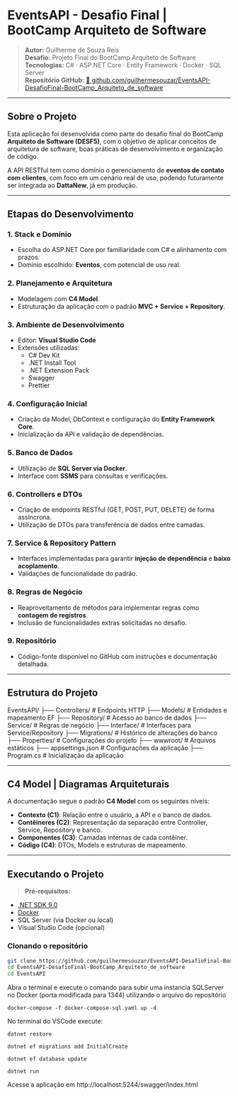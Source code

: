 # EventsAPI - Desafio Final | BootCamp Arquiteto de Software

> **Autor:** Guilherme de Souza Reis  
> **Desafio:** Projeto Final do BootCamp Arquiteto de Software  
> **Tecnologias:** C# · ASP.NET Core · Entity Framework · Docker · SQL Server  
> **Repositório GitHub:** [🔗 github.com/guilhermesouzar/EventsAPI-DesafioFinal-BootCamp_Arquiteto_de_software](https://github.com/guilhermesouzar/EventsAPI-DesafioFinal-BootCamp_Arquiteto_de_software)

---

## Sobre o Projeto

Esta aplicação foi desenvolvida como parte do desafio final do BootCamp **Arquiteto de Software (DESF5)**, com o objetivo de aplicar conceitos de arquitetura de software, boas práticas de desenvolvimento e organização de código.

A API RESTful tem como domínio o gerenciamento de **eventos de contato com clientes**, com foco em um cenário real de uso, podendo futuramente ser integrada ao **DattaNew**, já em produção.

---

##  Etapas do Desenvolvimento

### 1. Stack e Domínio
- Escolha do ASP.NET Core por familiaridade com C# e alinhamento com prazos.
- Domínio escolhido: **Eventos**, com potencial de uso real.

### 2. Planejamento e Arquitetura
- Modelagem com **C4 Model**.
- Estruturação da aplicação com o padrão **MVC + Service + Repository**.

### 3. Ambiente de Desenvolvimento
- Editor: **Visual Studio Code**  
- Extensões utilizadas:
  - C# Dev Kit
  - .NET Install Tool
  - .NET Extension Pack
  - Swagger
  - Prettier

### 4. Configuração Inicial
- Criação da Model, DbContext e configuração do **Entity Framework Core**.
- Inicialização da API e validação de dependências.

### 5. Banco de Dados
- Utilização de **SQL Server via Docker**.
- Interface com **SSMS** para consultas e verificações.

### 6. Controllers e DTOs
- Criação de endpoints RESTful (GET, POST, PUT, DELETE) de forma assíncrona.
- Utilização de DTOs para transferência de dados entre camadas.

### 7. Service & Repository Pattern
- Interfaces implementadas para garantir **injeção de dependência** e **baixo acoplamento**.
- Validações de funcionalidade do padrão.

### 8. Regras de Negócio
- Reaproveitamento de métodos para implementar regras como **contagem de registros**.
- Inclusão de funcionalidades extras solicitadas no desafio.

### 9. Repositório
- Código-fonte disponível no GitHub com instruções e documentação detalhada.

---

##  Estrutura do Projeto
EventsAPI/
├── Controllers/       # Endpoints HTTP
├── Models/            # Entidades e mapeamento EF
├── Repository/        # Acesso ao banco de dados
├── Service/           # Regras de negócio
├── Interface/         # Interfaces para Service/Repository
├── Migrations/        # Histórico de alterações do banco
├── Properties/        # Configurações do projeto
├── wwwroot/           # Arquivos estáticos
├── appsettings.json   # Configurações da aplicação
├── Program.cs         # Inicialização da aplicação

---

## C4 Model | Diagramas Arquiteturais

A documentação segue o padrão **C4 Model** com os seguintes níveis:

- **Contexto (C1)**: Relação entre o usuário, a API e o banco de dados.  
- **Contêineres (C2)**: Representação da separação entre Controller, Service, Repository e banco.  
- **Componentes (C3)**: Camadas internas de cada contêiner.  
- **Código (C4)**: DTOs, Models e estruturas de mapeamento.

---

## Executando o Projeto

> **Pré-requisitos:**
- [.NET SDK 9.0](https://dotnet.microsoft.com/en-us/download/dotnet/9.0)
- [Docker](https://www.docker.com/)
- SQL Server (via Docker ou local)
- Visual Studio Code (opcional)

### Clonando o repositório

```bash
git clone https://github.com/guilhermesouzar/EventsAPI-DesafioFinal-BootCamp_Arquiteto_de_software
cd EventsAPI-DesafioFinal-BootCamp_Arquiteto_de_software
cd EventsAPI
```

Abra o terminal e execute o comando para subir uma instancia SQLServer no Docker (porta modificada para 1344) utilizando o arquivo do repositório

```
docker-compose -f docker-compose-sql.yaml up -d
```

No terminal do VSCode execute:

```
dotnet restore

dotnet ef migrations add InitialCreate

dotnet ef database update

dotnet run
```

Acesse a aplicação em http://localhost:5244/swagger/index.html
